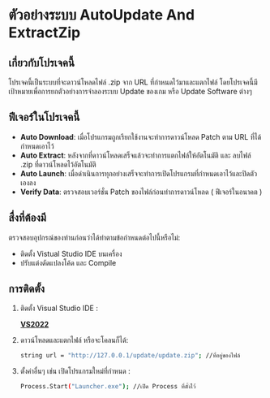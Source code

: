 # ตัวอย่างระบบ AutoUpdate And ExtractZip

## เกี่ยวกับโปรเจคนี้
โปรเจคนี้เป็นระบบที่จะดาวน์โหลดไฟล์ .zip จาก URL ที่กำหนดไว้มาและแตกไฟล์
โดยโปรเจคนี้มีเป้าหมายเพื่อการยกตัวอย่างการจำลองระบบ Update ของเกม หรือ Update Software ต่างๆ

## ฟีเจอร์ในโปรเจคนี้ 
- **Auto Download**: เมื่อโปรแกรมถูกเรียกใช้งานจะทำการดาวน์โหลด Patch ตาม URL ที่ได้กำหนดเอาไว้
- **Auto Extract**: หลังจากที่ดาวน์โหลดเสร็จแล้วจะทำการแตกไฟล์ให้อัตโนมัติ และ ลบไฟล์ .zip ที่ดาวน์โหลดไว้อัตโนมัติ
- **Auto Launch**: เมื่อดำเนินการทุกอย่างเสร็จจะทำการเปิดโปรแกรมที่กำหนดเอาไว้และปิดตัวเองลง
- **Verify Data**: ตรวจสอบเวอร์ชั่น Patch ของไฟล์ก่อนทำการดาวน์โหลด ( ฟีเจอร์ในอนาคต )

## สื่งที่ต้องมี
ตรวจสอบอุปกรณ์ของท่านก่อนว่าได้ทำตามข้อกำหนดต่อไปนี้หรือไม่:
- ติดตั้ง Vistual Studio IDE บนเครื่อง
- ปรับแต่งดัดแปลงโค้ด และ Compile
  
## การติดตั้ง
1. ติดตั้ง Visual Studio IDE :
   
   **[VS2022](https://visualstudio.microsoft.com/vs/)**  
4. ดาวน์โหลดและแตกไฟล์ หรือจะโคลนก็ได้:
   ```bash
   string url = "http://127.0.0.1/update/update.zip"; //ที่อยู่ของไฟล์
5. ตั้งค่าอื่นๆ เช่น เปิดโปรแกรมใหม่ที่กำหนด :
   ```bash
   Process.Start("Launcher.exe"); //เปิด Process ที่ตั้งไว้
   
